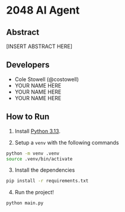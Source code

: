 # 2048 AI Agent

## Abstract

[INSERT ABSTRACT HERE]

## Developers

- Cole Stowell (@costowell)
- YOUR NAME HERE
- YOUR NAME HERE
- YOUR NAME HERE

## How to Run

1. Install [Python 3.13](https://www.python.org/downloads/release/python-3130/).

2. Setup a `venv` with the following commands

```sh
python -m venv .venv
source .venv/bin/activate
```

3. Install the dependencies

```sh
pip install -r requirements.txt
```

4. Run the project!

```sh
python main.py
```
